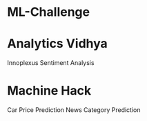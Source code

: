 # ML-Challenge 
# Analytics Vidhya  
Innoplexus Sentiment Analysis 
# Machine Hack
Car Price Prediction
News Category Prediction
